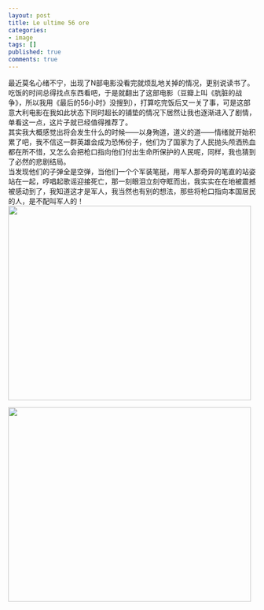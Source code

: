 ```yaml
---
layout: post
title: Le ultime 56 ore
categories:
- image
tags: []
published: true
comments: true
---
```

<p><div id="_mcePaste">最近莫名心绪不宁，出现了N部电影没看完就烦乱地关掉的情况，更别说读书了。</div>
<div id="_mcePaste">吃饭的时间总得找点东西看吧，于是就翻出了这部电影（豆瓣上叫《肮脏的战争》，所以我用《最后的56小时》没搜到），打算吃完饭后又一关了事，可是这部意大利电影在我如此状态下同时超长的铺垫的情况下居然让我也逐渐进入了剧情，单看这一点，这片子就已经值得推荐了。</div>
<div id="_mcePaste">其实我大概感觉出将会发生什么的时候——以身殉道，道义的道——情绪就开始积累了吧，我不信这一群英雄会成为恐怖份子，他们为了国家为了人民抛头颅洒热血都在所不惜，又怎么会把枪口指向他们付出生命所保护的人民呢，同样，我也猜到了必然的悲剧结局。</div>
<div id="_mcePaste">当发现他们的子弹全是空弹，当他们一个个军装笔挺，用军人那奇异的笔直的站姿站在一起，哼唱起歌谣迎接死亡，那一刻眼泪立刻夺眶而出，我实实在在地被震撼被感动到了，我知道这才是军人，我当然也有别的想法，那些将枪口指向本国居民的人，是不配叫军人的！</div>
<a href="http://files.blogcn.com/wp04/M00/03/CA/wKgKDE8uszAAAAAAAAC1STTaM_A486.jpg"><img class="alignnone size-large wp-image-761" title="56a" src="http://files.blogcn.com/wp06/M00/05/75/wKgKDE8uszAAAAAAAACHDABwWGA386.jpg" alt="" width="494" height="395" /></a></p>

<p><a href="http://files.blogcn.com/wp01/M00/04/C6/wKgKC08us0gAAAAAAACk0g_kzQc899.jpg"><img class="alignnone size-large wp-image-762" title="56b" src="http://files.blogcn.com/wp03/M00/04/1B/wKgKCk8us0gAAAAAAAB-SRQqlTg863.jpg" alt="" width="494" height="395" /></a></p>
